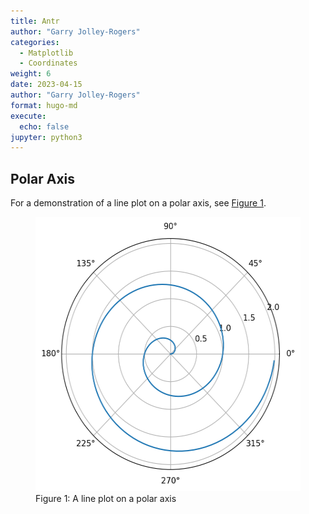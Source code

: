 ```yaml
---
title: Antr
author: "Garry Jolley-Rogers"
categories: 
  - Matplotlib
  - Coordinates
weight: 6 
date: 2023-04-15
author: "Garry Jolley-Rogers"
format: hugo-md
execute:
  echo: false
jupyter: python3
---
```


## Polar Axis

For a demonstration of a line plot on a polar axis, see [Figure 1](#fig-polar).

<figure>
<img src="index_files/figure-markdown_strict/fig-polar-output-1.png" id="fig-polar" width="450" height="439" alt="Figure 1: A line plot on a polar axis" />
<figcaption aria-hidden="true">Figure 1: A line plot on a polar axis</figcaption>
</figure>
